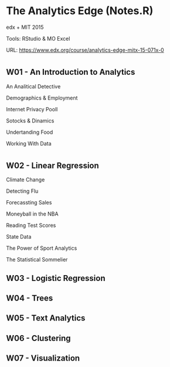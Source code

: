 # The Analytics Edge (Notes.R)

edx + MIT 2015

Tools: RStudio & MO Excel

URL: https://www.edx.org/course/analytics-edge-mitx-15-071x-0

#
## W01 - An Introduction to Analytics

An Analitical Detective

Demographics & Employment

Internet Privacy Pooll

Sotocks & Dinamics

Undertanding Food

Working With Data

#
## W02 - Linear Regression

Climate Change

Detecting Flu

Forecassting Sales

Moneyball in the NBA

Reading Test Scores

State Data

The Power of Sport Analytics

The Statistical Sommelier


## W03 - Logistic Regression


## W04 - Trees


## W05 - Text Analytics


## W06 - Clustering


## W07 - Visualization


